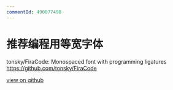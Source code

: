 ```yaml
---
commentId: 490077498
---
```

  # 推荐编程用等宽字体 
 tonsky/FiraCode: Monospaced font with programming ligatures
https://github.com/tonsky/FiraCode
  
  [view on github](https://github.com/lotosbin/lotosbin.github.io/issues/20)
  